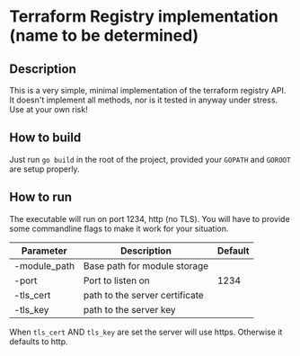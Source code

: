 # Terraform Registry implementation (name to be determined)

## Description

This is a very simple, minimal implementation of the terraform registry API. It doesn't implement all methods, nor is it tested in anyway under stress. Use at your own risk!


## How to build

Just run `go build` in the root of the project, provided your `GOPATH` and `GOROOT` are setup properly.


## How to run

The executable will run on port 1234, http (no TLS). You will have to provide some commandline flags to make it work for your situation.

| Parameter    | Description                    | Default |
|  ----------- | ------------------------------ | ------- |
| -module_path | Base path for module storage   |         |
| -port        | Port to listen on              | 1234    |
| -tls_cert    | path to the server certificate |         |
| -tls_key     | path to the server key         |         |

When `tls_cert` AND `tls_key` are set the server will use https. Otherwise it defaults to http.

